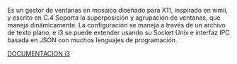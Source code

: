 Es un gestor de ventanas en mosaico diseñado para X11, inspirado en wmii, y escrito en C.4​ Soporta la superposición y agrupación de ventanas, que maneja dinámicamente. La configuración se maneja a través de un archivo de texto plano, e i3 se puede extender usando su Socket Unix e interfaz IPC basada en JSON con muchos lenguajes de programación.

[DOCUMENTACION i3](https://i3wm.org/docs/)

